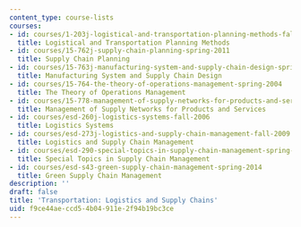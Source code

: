 ```yaml
---
content_type: course-lists
courses:
- id: courses/1-203j-logistical-and-transportation-planning-methods-fall-2006
  title: Logistical and Transportation Planning Methods
- id: courses/15-762j-supply-chain-planning-spring-2011
  title: Supply Chain Planning
- id: courses/15-763j-manufacturing-system-and-supply-chain-design-spring-2005
  title: Manufacturing System and Supply Chain Design
- id: courses/15-764-the-theory-of-operations-management-spring-2004
  title: The Theory of Operations Management
- id: courses/15-778-management-of-supply-networks-for-products-and-services-summer-2004
  title: Management of Supply Networks for Products and Services
- id: courses/esd-260j-logistics-systems-fall-2006
  title: Logistics Systems
- id: courses/esd-273j-logistics-and-supply-chain-management-fall-2009
  title: Logistics and Supply Chain Management
- id: courses/esd-290-special-topics-in-supply-chain-management-spring-2005
  title: Special Topics in Supply Chain Management
- id: courses/esd-s43-green-supply-chain-management-spring-2014
  title: Green Supply Chain Management
description: ''
draft: false
title: 'Transportation: Logistics and Supply Chains'
uid: f9ce44ae-ccd5-4b04-911e-2f94b19bc3ce
---
```

